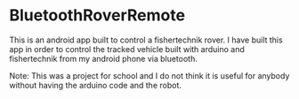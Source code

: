 # BluetoothRoverRemote
This is an android app built to control a fishertechnik rover. I have built this app in order to control the tracked vehicle built with arduino and fishertechnik from my android phone via bluetooth.

Note: This was a project for school and I do not think it is useful for anybody without having the arduino code and the robot.
